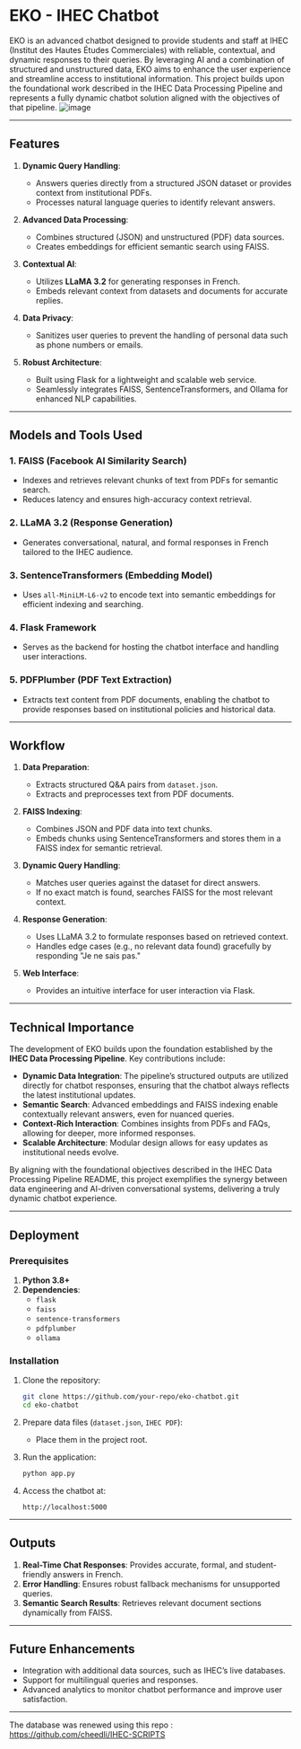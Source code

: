 # EKO - IHEC Chatbot

EKO is an advanced chatbot designed to provide students and staff at IHEC (Institut des Hautes Études Commerciales) with reliable, contextual, and dynamic responses to their queries. By leveraging AI and a combination of structured and unstructured data, EKO aims to enhance the user experience and streamline access to institutional information. This project builds upon the foundational work described in the IHEC Data Processing Pipeline and represents a fully dynamic chatbot solution aligned with the objectives of that pipeline.
![image](https://github.com/user-attachments/assets/5459efcb-dec9-4011-ab01-c9e8b0e05f28)

---

## Features

1. **Dynamic Query Handling**:
   - Answers queries directly from a structured JSON dataset or provides context from institutional PDFs.
   - Processes natural language queries to identify relevant answers.

2. **Advanced Data Processing**:
   - Combines structured (JSON) and unstructured (PDF) data sources.
   - Creates embeddings for efficient semantic search using FAISS.

3. **Contextual AI**:
   - Utilizes **LLaMA 3.2** for generating responses in French.
   - Embeds relevant context from datasets and documents for accurate replies.

4. **Data Privacy**:
   - Sanitizes user queries to prevent the handling of personal data such as phone numbers or emails.

5. **Robust Architecture**:
   - Built using Flask for a lightweight and scalable web service.
   - Seamlessly integrates FAISS, SentenceTransformers, and Ollama for enhanced NLP capabilities.

---

## Models and Tools Used

### 1. **FAISS** (Facebook AI Similarity Search)
   - Indexes and retrieves relevant chunks of text from PDFs for semantic search.
   - Reduces latency and ensures high-accuracy context retrieval.

### 2. **LLaMA 3.2** (Response Generation)
   - Generates conversational, natural, and formal responses in French tailored to the IHEC audience.

### 3. **SentenceTransformers** (Embedding Model)
   - Uses `all-MiniLM-L6-v2` to encode text into semantic embeddings for efficient indexing and searching.

### 4. **Flask Framework**
   - Serves as the backend for hosting the chatbot interface and handling user interactions.

### 5. **PDFPlumber** (PDF Text Extraction)
   - Extracts text content from PDF documents, enabling the chatbot to provide responses based on institutional policies and historical data.

---

## Workflow

1. **Data Preparation**:
   - Extracts structured Q&A pairs from `dataset.json`.
   - Extracts and preprocesses text from PDF documents.

2. **FAISS Indexing**:
   - Combines JSON and PDF data into text chunks.
   - Embeds chunks using SentenceTransformers and stores them in a FAISS index for semantic retrieval.

3. **Dynamic Query Handling**:
   - Matches user queries against the dataset for direct answers.
   - If no exact match is found, searches FAISS for the most relevant context.

4. **Response Generation**:
   - Uses LLaMA 3.2 to formulate responses based on retrieved context.
   - Handles edge cases (e.g., no relevant data found) gracefully by responding "Je ne sais pas."

5. **Web Interface**:
   - Provides an intuitive interface for user interaction via Flask.

---

## Technical Importance

The development of EKO builds upon the foundation established by the **IHEC Data Processing Pipeline**. Key contributions include:

- **Dynamic Data Integration**: The pipeline’s structured outputs are utilized directly for chatbot responses, ensuring that the chatbot always reflects the latest institutional updates.
- **Semantic Search**: Advanced embeddings and FAISS indexing enable contextually relevant answers, even for nuanced queries.
- **Context-Rich Interaction**: Combines insights from PDFs and FAQs, allowing for deeper, more informed responses.
- **Scalable Architecture**: Modular design allows for easy updates as institutional needs evolve.

By aligning with the foundational objectives described in the IHEC Data Processing Pipeline README, this project exemplifies the synergy between data engineering and AI-driven conversational systems, delivering a truly dynamic chatbot experience.

---

## Deployment

### Prerequisites

1. **Python 3.8+**
2. **Dependencies**:
   - `flask`
   - `faiss`
   - `sentence-transformers`
   - `pdfplumber`
   - `ollama`

### Installation

1. Clone the repository:
   ```bash
   git clone https://github.com/your-repo/eko-chatbot.git
   cd eko-chatbot
   ```

2. Prepare data files (`dataset.json`, `IHEC PDF`):
   - Place them in the project root.

3. Run the application:
   ```bash
   python app.py
   ```
4. Access the chatbot at:
   ```
   http://localhost:5000
   ```

---

## Outputs

1. **Real-Time Chat Responses**: Provides accurate, formal, and student-friendly answers in French.
2. **Error Handling**: Ensures robust fallback mechanisms for unsupported queries.
3. **Semantic Search Results**: Retrieves relevant document sections dynamically from FAISS.

---

## Future Enhancements

- Integration with additional data sources, such as IHEC’s live databases.
- Support for multilingual queries and responses.
- Advanced analytics to monitor chatbot performance and improve user satisfaction.

---
The database was renewed using this repo : https://github.com/cheedli/IHEC-SCRIPTS
